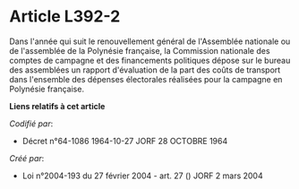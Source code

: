 # Article L392-2

Dans l'année qui suit le renouvellement général de l'Assemblée nationale ou de l'assemblée de la Polynésie française, la
Commission nationale des comptes de campagne et des financements politiques dépose sur le bureau des assemblées un rapport
d'évaluation de la part des coûts de transport dans l'ensemble des dépenses électorales réalisées pour la campagne en
Polynésie française.

**Liens relatifs à cet article**

_Codifié par_:

  - Décret n°64-1086 1964-10-27 JORF 28 OCTOBRE 1964

_Créé par_:

  - Loi n°2004-193 du 27 février 2004 - art. 27 () JORF 2 mars 2004
